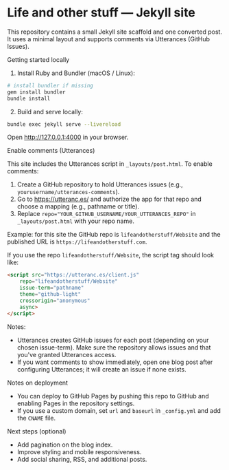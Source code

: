 # Life and other stuff — Jekyll site

This repository contains a small Jekyll site scaffold and one converted post. It uses a minimal layout and supports comments via Utterances (GitHub Issues).

Getting started locally

1. Install Ruby and Bundler (macOS / Linux):

```bash
# install bundler if missing
gem install bundler
bundle install
```

2. Build and serve locally:

```bash
bundle exec jekyll serve --livereload
```

Open http://127.0.0.1:4000 in your browser.

Enable comments (Utterances)

This site includes the Utterances script in `_layouts/post.html`. To enable comments:

1. Create a GitHub repository to hold Utterances issues (e.g., `yourusername/utterances-comments`).
2. Go to https://utteranc.es/ and authorize the app for that repo and choose a mapping (e.g., pathname or title).
3. Replace `repo="YOUR_GITHUB_USERNAME/YOUR_UTTERANCES_REPO"` in `_layouts/post.html` with your repo name.

Example: for this site the GitHub repo is `lifeandotherstuff/Website` and the published URL is `https://lifeandotherstuff.com`.

If you use the repo `lifeandotherstuff/Website`, the script tag should look like:

```html
<script src="https://utteranc.es/client.js"
	repo="lifeandotherstuff/Website"
	issue-term="pathname"
	theme="github-light"
	crossorigin="anonymous"
	async>
</script>
```

Notes:
- Utterances creates GitHub issues for each post (depending on your chosen issue-term). Make sure the repository allows issues and that you've granted Utterances access.
- If you want comments to show immediately, open one blog post after configuring Utterances; it will create an issue if none exists.

Notes on deployment

- You can deploy to GitHub Pages by pushing this repo to GitHub and enabling Pages in the repository settings.
- If you use a custom domain, set `url` and `baseurl` in `_config.yml` and add the `CNAME` file.

Next steps (optional)

- Add pagination on the blog index.
- Improve styling and mobile responsiveness.
- Add social sharing, RSS, and additional posts.
